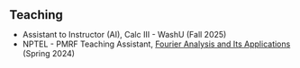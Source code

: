 <h1 id="teaching"></h1>

<h2 style="margin: 60px 0px 10px;">Teaching</h2>
<ul>

 <li>
  Assistant to Instructor (AI), Calc III - WashU (Fall 2025)
 </li>
 <li>
   NPTEL - PMRF Teaching Assistant, <a href="https://onlinecourses.nptel.ac.in/noc23_ma22/preview">Fourier Analysis and Its Applications</a> (Spring 2024)
  </li>
  
</ul>

